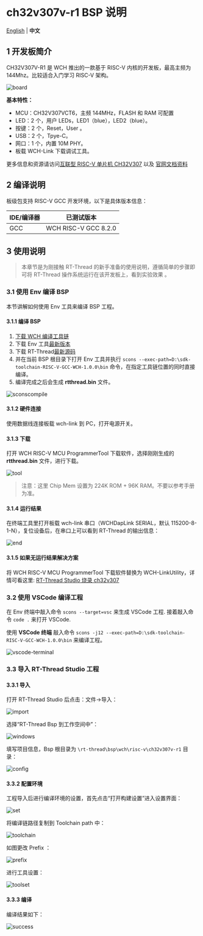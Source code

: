 # ch32v307v-r1 BSP 说明

[English](README.md) | **中文**

## 1 开发板简介

CH32V307V-R1 是 WCH 推出的一款基于 RISC-V 内核的开发板，最高主频为 144Mhz。比较适合入门学习 RISC-V 架构。

![board](./figures/ch32v307.jpg)

**基本特性：**

- MCU：CH32V307VCT6，主频 144MHz，FLASH 和 RAM 可配置
- LED：2 个，用户 LEDs，LED1（blue），LED2（blue）。
- 按键：2 个，Reset，User 。
- USB：2 个，Tpye-C。
- 网口：1 个，内置 10M PHY。
- 板载 WCH-Link 下载调试工具。

更多信息和资源请访问[互联型 RISC-V 单片机 CH32V307](https://www.wch.cn/products/CH32V307.html) 以及 [官网文档资料](https://github.com/openwch/ch32v307)

## 2 编译说明

板级包支持 RISC-V GCC 开发环境，以下是具体版本信息：

| IDE/编译器 | 已测试版本           |
| ---------- | -------------------- |
| GCC        | WCH RISC-V GCC 8.2.0 |

## 3 使用说明

> 本章节是为刚接触 RT-Thread 的新手准备的使用说明，遵循简单的步骤即可将 RT-Thread 操作系统运行在该开发板上，看到实验效果 。

### 3.1 使用 Env 编译 BSP

本节讲解如何使用 Env 工具来编译 BSP 工程。

#### 3.1.1 编译 BSP

1. [下载 WCH 编译工具链](https://github.com/NanjingQinheng/sdk-toolchain-RISC-V-GCC-WCH/archive/refs/tags/V1.0.0.zip)
2. 下载 Env 工具[最新版本](https://github.com/RT-Thread/env-windows/releases)
3. 下载 RT-Thread[最新源码](https://github.com/RT-Thread/rt-thread/archive/refs/heads/master.zip)
4. 并在当前 BSP 根目录下打开 Env 工具并执行 `scons --exec-path=D:\sdk-toolchain-RISC-V-GCC-WCH-1.0.0\bin` 命令，在指定工具链位置的同时直接编译。
5. 编译完成之后会生成 **rtthread.bin** 文件。

![sconscompile](./figures/sconscompile.jpg)

#### 3.1.2 硬件连接

使用数据线连接板载 wch-link 到 PC，打开电源开关。

#### 3.1.3 下载

打开 WCH RISC-V MCU ProgrammerTool 下载软件，选择刚刚生成的 **rtthread.bin** 文件，进行下载。

![tool](./figures/tool.png)

> 注意：这里 Chip Mem 设置为 224K ROM + 96K RAM。不要以参考手册为准。

#### 3.1.4 运行结果

在终端工具里打开板载 wch-link 串口（WCHDapLink SERIAL，默认 115200-8-1-N），复位设备后，在串口上可以看到 RT-Thread 的输出信息：

![end](./figures/end.png)

#### 3.1.5 如果无运行结果解决方案

将 WCH RISC-V MCU ProgrammerTool 下载软件替换为 WCH-LinkUtility，详情可看这里:
[RT-Thread Studio 烧录 ch32v307](https://club.rt-thread.org/ask/article/44e5b4bc129ff373.html)

### 3.2 使用 VSCode 编译工程

在 Env 终端中敲入命令 `scons --target=vsc` 来生成 VSCode 工程. 接着敲入命令 `code .` 来打开 VSCode.

使用 **VSCode 终端** 敲入命令 `scons -j12 --exec-path=D:\sdk-toolchain-RISC-V-GCC-WCH-1.0.0\bin` 来编译工程。

![vscode-terminal](./figures/vscode-terminal.png)

### 3.3 导入 RT-Thread Studio 工程

#### 3.3.1 导入

打开 RT-Thread Studio 后点击：文件->导入：

![import](./figures/import.png)

选择“RT-Thread Bsp 到工作空间中”：

![windows](./figures/windows.png)

填写项目信息，Bsp 根目录为 `\rt-thread\bsp\wch\risc-v\ch32v307v-r1` 目录：

![config](./figures/config.png)

#### 3.3.2 配置环境

工程导入后进行编译环境的设置，首先点击“打开构建设置”进入设置界面：

![set](./figures/set.png)

将编译链路径复制到 Toolchain path 中：

![toolchain](./figures/toolchain.png)

如图更改 Prefix ：

![prefix](./figures/prefix.png)

进行工具设置：

![toolset](./figures/toolset.png)

#### 3.3.3 编译

编译结果如下：

![success](./figures/success.png)
